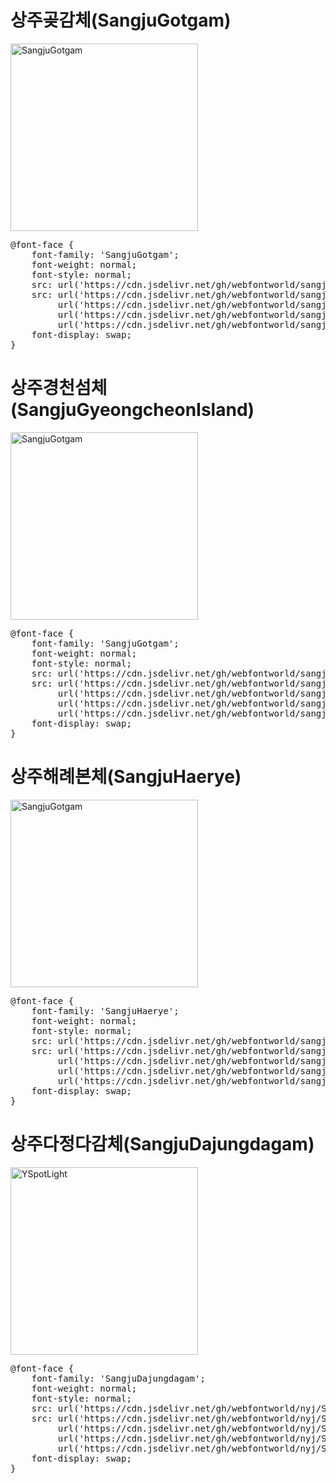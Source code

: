 
# 상주곶감체(SangjuGotgam)

<a href="https://wess.tistory.com" target="_blank">
    <img src="https://webfontworld.github.io/sangju/SangjuGotgam.jpg" alt="SangjuGotgam" style="width:300px">
</a>
<pre>
@font-face {
    font-family: 'SangjuGotgam';
    font-weight: normal;
    font-style: normal;
    src: url('https://cdn.jsdelivr.net/gh/webfontworld/sangju/SangjuGotgam.eot');
    src: url('https://cdn.jsdelivr.net/gh/webfontworld/sangju/SangjuGotgam.eot?#iefix') format('embedded-opentype'),
         url('https://cdn.jsdelivr.net/gh/webfontworld/sangju/SangjuGotgam.woff2') format('woff2'),
         url('https://cdn.jsdelivr.net/gh/webfontworld/sangju/SangjuGotgam.woff') format('woff'),
         url('https://cdn.jsdelivr.net/gh/webfontworld/sangju/SangjuGotgam.ttf') format("truetype");
    font-display: swap;
} 
</pre>



# 상주경천섬체(SangjuGyeongcheonIsland)

<a href="https://wess.tistory.com" target="_blank">
    <img src="https://webfontworld.github.io/sangju/SangjuGyeongcheonIsland.jpg" alt="SangjuGotgam" style="width:300px">
</a>
<pre>
@font-face {
    font-family: 'SangjuGotgam';
    font-weight: normal;
    font-style: normal;
    src: url('https://cdn.jsdelivr.net/gh/webfontworld/sangju/SangjuGyeongcheonIsland.eot');
    src: url('https://cdn.jsdelivr.net/gh/webfontworld/sangju/SangjuGyeongcheonIsland.eot?#iefix') format('embedded-opentype'),
         url('https://cdn.jsdelivr.net/gh/webfontworld/sangju/SangjuGyeongcheonIsland.woff2') format('woff2'),
         url('https://cdn.jsdelivr.net/gh/webfontworld/sangju/SangjuGyeongcheonIsland.woff') format('woff'),
         url('https://cdn.jsdelivr.net/gh/webfontworld/sangju/SangjuGyeongcheonIsland.ttf') format("truetype");
    font-display: swap;
} 
</pre>



# 상주해례본체(SangjuHaerye)

<a href="https://wess.tistory.com" target="_blank">
    <img src="https://webfontworld.github.io/sangju/SangjuHaerye.jpg" alt="SangjuGotgam" style="width:300px">
</a>
<pre>
@font-face {
    font-family: 'SangjuHaerye';
    font-weight: normal;
    font-style: normal;
    src: url('https://cdn.jsdelivr.net/gh/webfontworld/sangju/SangjuHaerye.eot');
    src: url('https://cdn.jsdelivr.net/gh/webfontworld/sangju/SangjuHaerye.eot?#iefix') format('embedded-opentype'),
         url('https://cdn.jsdelivr.net/gh/webfontworld/sangju/SangjuHaerye.woff2') format('woff2'),
         url('https://cdn.jsdelivr.net/gh/webfontworld/sangju/SangjuHaerye.woff') format('woff'),
         url('https://cdn.jsdelivr.net/gh/webfontworld/sangju/SangjuHaerye.ttf') format("truetype");
    font-display: swap;
} 
</pre>



# 상주다정다감체(SangjuDajungdagam)

<a href="https://wess.tistory.com/275" target="_blank">
    <img src="https://webfontworld.github.io/nyj/SangjuDajungdagam.jpg" alt="YSpotLight" style="width:300px">
</a>
<pre>
@font-face {
    font-family: 'SangjuDajungdagam';
    font-weight: normal;
    font-style: normal;
    src: url('https://cdn.jsdelivr.net/gh/webfontworld/nyj/SangjuDajungdagam.eot');
    src: url('https://cdn.jsdelivr.net/gh/webfontworld/nyj/SangjuDajungdagam.eot?#iefix') format('embedded-opentype'),
         url('https://cdn.jsdelivr.net/gh/webfontworld/nyj/SangjuDajungdagam.woff2') format('woff2'),
         url('https://cdn.jsdelivr.net/gh/webfontworld/nyj/SangjuDajungdagam.woff') format('woff'),
         url('https://cdn.jsdelivr.net/gh/webfontworld/nyj/SangjuDajungdagam.ttf') format("truetype");
    font-display: swap;
} 
</pre>
